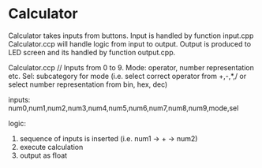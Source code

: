 # Calculator

Calculator takes inputs from buttons. Input is handled by function input.cpp
Calculator.ccp will handle logic from input to output.
Output is produced to LED screen and its handled by function output.cpp.

Calculator.ccp
// Inputs from 0 to 9. Mode: operator, number representation etc.  Sel: subcategory for mode (i.e. select correct operator from +,-,*,/ or select number representation from bin, hex, dec)

inputs: num0,num1,num2,num3,num4,num5,num6,num7,num8,num9,mode,sel

logic:
1. sequence of inputs is inserted (i.e. num1 -> + -> num2)
2. execute calculation
3. output as float 
